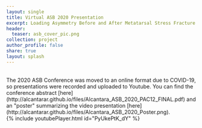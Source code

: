 ```yaml
---
layout: single
title: Virtual ASB 2020 Presentation
excerpt: Loading Asymmetry Before and After Metatarsal Stress Fracture - A Case Study
header:
  teaser: asb_cover_pic.png
collection: project
author_profile: false
share: true
layout: splash
---
```

<br> 
The 2020 ASB Conference was moved to an online format due to COVID-19, so presentations were recorded and uploaded to Youtube. 
You can find the conference abstract [here](http://alcantarar.github.io/files/Alcantara_ASB_2020_PAC12_FINAL.pdf) and an "poster" summarizing the video presentation [here](http://alcantarar.github.io/files/Alcantara_ASB_2020_Poster.png).
<br>
{% include youtubePlayer.html id="PyUkePtK_dY" %}
